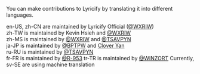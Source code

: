 You can make contributions to Lyricify by translating it into different languages.  
  
en-US, zh-CN are maintained by Lyricify Official ([@WXRIW](https://github.com/WXRIW))  
zh-TW is maintained by Kevin Hsieh and [@WXRIW](https://github.com/WXRIW)  
zh-MS is maintained by [@WXRIW](https://github.com/WXRIW) and [@TSAVPYN](https://github.com/tsavpyn)  
ja-JP is maintained by [@BPTPW](https://github.com/BPTPW) and [Clover Yan](https://github.com/clover-yan)  
ru-RU is maintained by [@TSAVPYN](https://github.com/tsavpyn)  
fr-FR is maintained by [@R-953](https://github.com/R-953) 
tr-TR is maintained by [@WINZORT](https://github.com/mikropsoft) 
Currently, sv-SE are using machine translation  